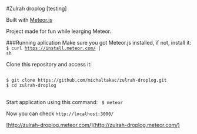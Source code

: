 #Zulrah droplog [testing]

Built with [Meteor.js](https://www.meteor.com)

Project made for fun while learging Meteor.

###Running aplication
Make sure you got Meteor.js installed, if not, install it:
<code>$ curl https://install.meteor.com/ | sh</code>

Clone this repository and access it:
<pre>
<code>
$ git clone https://github.com/michaltakac/zulrah-droplog.git
$ cd zulrah-droplog
</code>
</pre>
Start application using this command:
<code>
$ meteor
</code>

Now you can check <code>http://localhost:3000/</code>

[http://zulrah-droplog.meteor.com/](http://zulrah-droplog.meteor.com/)
